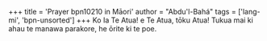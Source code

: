 +++
title = 'Prayer bpn10210 in Māori'
author = "Abdu'l-Bahá"
tags = ['lang-mi', 'bpn-unsorted']
+++
Ko Ia Te Atua! e Te Atua, tōku Atua! Tukua mai ki ahau te manawa parakore, he ōrite ki te poe.
